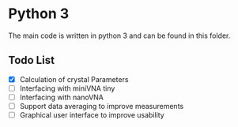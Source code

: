# Python 3
The main code is written in python 3 and can be found in this folder. 

## Todo List
- [X] Calculation of crystal Parameters
- [ ] Interfacing with miniVNA tiny
- [ ] Interfacing with nanoVNA
- [ ] Support data averaging to improve measurements
- [ ] Graphical user interface to improve usability